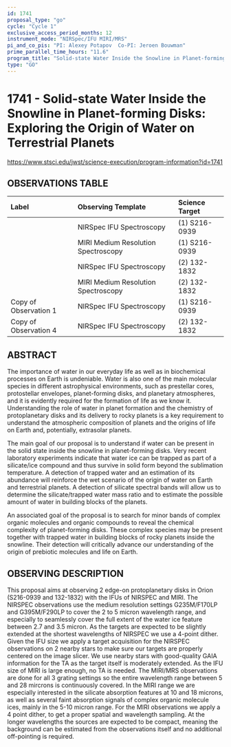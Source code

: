 ```yaml
---
id: 1741
proposal_type: "go"
cycle: "Cycle 1"
exclusive_access_period_months: 12
instrument_mode: "NIRSpec/IFU MIRI/MRS"
pi_and_co_pis: "PI: Alexey Potapov  Co-PI: Jeroen Bouwman"
prime_parallel_time_hours: "11.6"
program_title: "Solid-state Water Inside the Snowline in Planet-forming Disks: Exploring the Origin of Water on Terrestrial Planets"
type: "GO"
---
```

# 1741 - Solid-state Water Inside the Snowline in Planet-forming Disks: Exploring the Origin of Water on Terrestrial Planets
https://www.stsci.edu/jwst/science-execution/program-information?id=1741
## OBSERVATIONS TABLE
| Label               | Observing Template              | Science Target    |
| :------------------ | :------------------------------ | :---------------- |
|                     | NIRSpec IFU Spectroscopy        | (1) S216-0939     |
|                     | MIRI Medium Resolution Spectroscopy | (1) S216-0939     |
|                     | NIRSpec IFU Spectroscopy        | (2) 132-1832      |
|                     | MIRI Medium Resolution Spectroscopy | (2) 132-1832      |
| Copy of Observation 1 | NIRSpec IFU Spectroscopy        | (1) S216-0939     |
| Copy of Observation 4 | NIRSpec IFU Spectroscopy        | (2) 132-1832      |

## ABSTRACT

The importance of water in our everyday life as well as in biochemical processes on Earth is undeniable. Water is also one of the main molecular species in different astrophysical environments, such as prestellar cores, protostellar envelopes, planet-forming disks, and planetary atmospheres, and it is evidently required for the formation of life as we know it. Understanding the role of water in planet formation and the chemistry of protoplanetary disks and its delivery to rocky planets is a key requirement to understand the atmospheric composition of planets and the origins of life on Earth and, potentially, extrasolar planets.

The main goal of our proposal is to understand if water can be present in the solid state inside the snowline in planet-forming disks. Very recent laboratory experiments indicate that water ice can be trapped as part of a silicate/ice compound and thus survive in solid form beyond the sublimation temperature. A detection of trapped water and an estimation of its abundance will reinforce the wet scenario of the origin of water on Earth and terrestrial planets. A detection of silicate spectral bands will allow us to determine the silicate/trapped water mass ratio and to estimate the possible amount of water in building blocks of the planets.

An associated goal of the proposal is to search for minor bands of complex organic molecules and organic compounds to reveal the chemical complexity of planet-forming disks. These complex species may be present together with trapped water in building blocks of rocky planets inside the snowline. Their detection will critically advance our understanding of the origin of prebiotic molecules and life on Earth.

## OBSERVING DESCRIPTION

This proposal aims at observing 2 edge-on protoplanetary disks in Orion (S216-0939 and 132-1832) with the IFUs of NIRSPEC and MIRI. The NIRSPEC observations use the medium resolution settings G235M/F170LP and G395M/F290LP to cover the 2 to 5 micron wavelength range, and especially to seamlessly cover the full extent of the water ice feature between 2.7 and 3.5 micron. As the targets are expected to be slightly extended at the shortest wavelengths of NIRSPEC we use a 4-point dither. Given the IFU size we apply a target acquisition for the NIRSPEC observations on 2 nearby stars to make sure our targets are properly centered on the image slicer. We use nearby stars with good-quality GAIA information for the TA as the target itself is moderately extended. As the IFU size of MIRI is large enough, no TA is needed. The MIRI/MRS observations are done for all 3 grating settings so the entire wavelength range between 5 and 28 mircrons is continuously covered. In the MIRI range we are especially interested in the silicate absorption features at 10 and 18 microns, as well as several faint absorption signals of complex organic molecule ices, mainly in the 5-10 micron range. For the MIRI observations we apply a 4 point dither, to get a proper spatial and wavelength sampling. At the longer wavelengths the sources are expected to be compact, meaning the background can be estimated from the observations itself and no additional off-pointing is required.